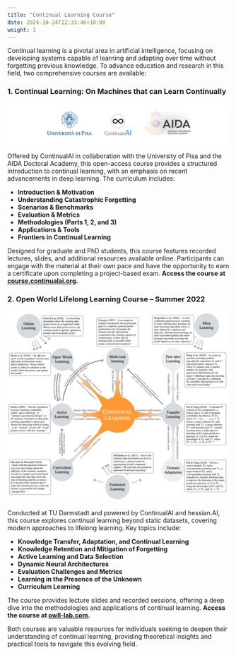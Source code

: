 ```yaml
---
title: "Continual Learning Course"
date: 2024-10-24T12:33:46+10:00
weight: 1
---
```


Continual learning is a pivotal area in artificial intelligence, focusing on developing systems capable of learning and adapting over time without forgetting previous knowledge. To advance education and research in this field, two comprehensive courses are available:

### 1. Continual Learning: On Machines that can Learn Continually

![Continual Learning Course](/images/course/continual_learning_course_logo.png)

Offered by ContinualAI in collaboration with the University of Pisa and the AIDA Doctoral Academy, this open-access course provides a structured introduction to continual learning, with an emphasis on recent advancements in deep learning. The curriculum includes:

- **Introduction & Motivation**
- **Understanding Catastrophic Forgetting**
- **Scenarios & Benchmarks**
- **Evaluation & Metrics**
- **Methodologies (Parts 1, 2, and 3)**
- **Applications & Tools**
- **Frontiers in Continual Learning**

Designed for graduate and PhD students, this course features recorded lectures, slides, and additional resources available online. Participants can engage with the material at their own pace and have the opportunity to earn a certificate upon completing a project-based exam. **Access the course at [course.continualai.org](https://course.continualai.org).**

### 2. Open World Lifelong Learning Course – Summer 2022

![Open World Lifelong Learning Course](/images/course/OWLifelong_Learning_Course.webp)

Conducted at TU Darmstadt and powered by ContinualAI and hessian.AI, this course explores continual learning beyond static datasets, covering modern approaches to lifelong learning. Key topics include:

- **Knowledge Transfer, Adaptation, and Continual Learning**
- **Knowledge Retention and Mitigation of Forgetting**
- **Active Learning and Data Selection**
- **Dynamic Neural Architectures**
- **Evaluation Challenges and Metrics**
- **Learning in the Presence of the Unknown**
- **Curriculum Learning**

The course provides lecture slides and recorded sessions, offering a deep dive into the methodologies and applications of continual learning. **Access the course at [owll-lab.com](https://owll-lab.com/teaching/cl_lecture/).**

Both courses are valuable resources for individuals seeking to deepen their understanding of continual learning, providing theoretical insights and practical tools to navigate this evolving field.
